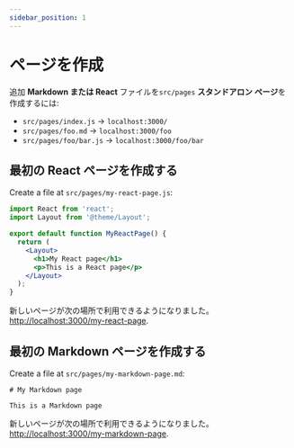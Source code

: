 ```yaml
---
sidebar_position: 1
---
```


# ページを作成

追加 **Markdown または React** ファイルを`src/pages` **スタンドアロン ページ**を作成するには:

- `src/pages/index.js` → `localhost:3000/`
- `src/pages/foo.md` → `localhost:3000/foo`
- `src/pages/foo/bar.js` → `localhost:3000/foo/bar`

## 最初の React ページを作成する

Create a file at `src/pages/my-react-page.js`:

```jsx title="src/pages/my-react-page.js"
import React from 'react';
import Layout from '@theme/Layout';

export default function MyReactPage() {
  return (
    <Layout>
      <h1>My React page</h1>
      <p>This is a React page</p>
    </Layout>
  );
}
```

新しいページが次の場所で利用できるようになりました。 [http://localhost:3000/my-react-page](http://localhost:3000/my-react-page).

## 最初の Markdown ページを作成する

Create a file at `src/pages/my-markdown-page.md`:

```mdx title="src/pages/my-markdown-page.md"
# My Markdown page

This is a Markdown page
```

新しいページが次の場所で利用できるようになりました。 [http://localhost:3000/my-markdown-page](http://localhost:3000/my-markdown-page).
